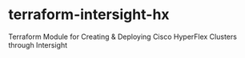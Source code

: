 # terraform-intersight-hx
Terraform Module for Creating &amp; Deploying Cisco HyperFlex Clusters through Intersight
